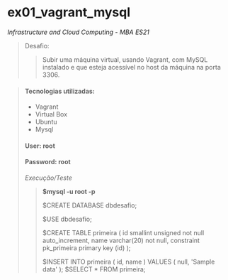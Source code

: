 # ex01_vagrant_mysql

*Infrastructure and Cloud Computing - MBA ES21*

>Desafio:
>>Subir uma máquina virtual, usando Vagrant, com MySQL instalado e que esteja acessível no host da máquina na porta 3306.
>>

> #### Tecnologias utilizadas:
>
> - Vagrant
> - Virtual Box
> - Ubuntu
> - Mysql
>
>#### User: **root**
>#### Password: **root**
>  *Execução/Teste* 
>>**$mysql -u root -p**
>>  
>>$CREATE DATABASE dbdesafio;
>>
>>$USE dbdesafio;
>>
>>$CREATE TABLE primeira ( id smallint unsigned not null auto_increment, name varchar(20) not null, constraint pk_primeira primary key (id) );
>>
>>$INSERT INTO primeira ( id, name ) VALUES ( null, 'Sample data' );
>>$SELECT * FROM primeira;
>>
